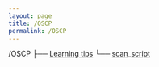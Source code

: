 ```yaml
---
layout: page
title: /OSCP
permalink: /OSCP
---
```


/OSCP
 ├── <a href="/OSCP/learning-tips">Learning tips</a>
 └── <a href="/OSCP/scan-script">scan_script</a>

<!-- <p><a href="/OSCP/learning-tips">Learning tips</a> <a href="/oscp/scan-script">enumeration script</a></p> -->
